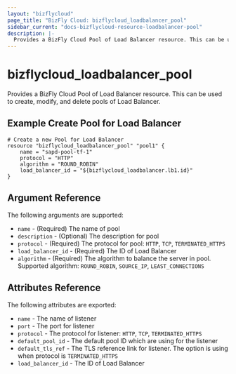```yaml
---
layout: "bizflycloud"
page_title: "BizFly Cloud: bizflycloud_loadbalancer_pool"
sidebar_current: "docs-bizflycloud-resource-loadbalancer-pool"
description: |-
  Provides a BizFly Cloud Pool of Load Balancer resource. This can be used to create, modify, and delete pools of Load Balancer.
---
```


# bizflycloud\_loadbalancer_pool

Provides a BizFly Cloud Pool of Load Balancer resource. This can be used to create,
modify, and delete pools of Load Balancer.

## Example Create Pool for Load Balancer 

```hcl
# Create a new Pool for Load Balancer
resource "bizflycloud_loadbalancer_pool" "pool1" {
    name = "sapd-pool-tf-1"
    protocol = "HTTP"
    algorithm = "ROUND_ROBIN"
    load_balancer_id = "${bizflycloud_loadbalancer.lb1.id}"
}
```

## Argument Reference

The following arguments are supported:

* `name` - (Required) The name of pool
* `description` - (Optional) The description for pool
* `protocol` - (Required) The protocol for pool: `HTTP`, `TCP`, `TERMINATED_HTTPS`
* `load_balancer_id` - (Required) The ID of Load Balancer
* `algorithm` - (Required) The algorithm to balance the server in pool. Supported algorithm: `ROUND_ROBIN`, `SOURCE_IP`, `LEAST_CONNECTIONS`

## Attributes Reference

The following attributes are exported:

* `name` - The name of listener
* `port` - The port for listener
* `protocol` -  The protocol for listener: `HTTP`, `TCP`, `TERMINATED_HTTPS`
* `default_pool_id`  - The default pool ID which are using for the listener
* `default_tls_ref`  - The TLS reference link for listener. The option is using when protocol is `TERMINATED_HTTPS`
* `load_balancer_id`  - The ID of Load Balancer
